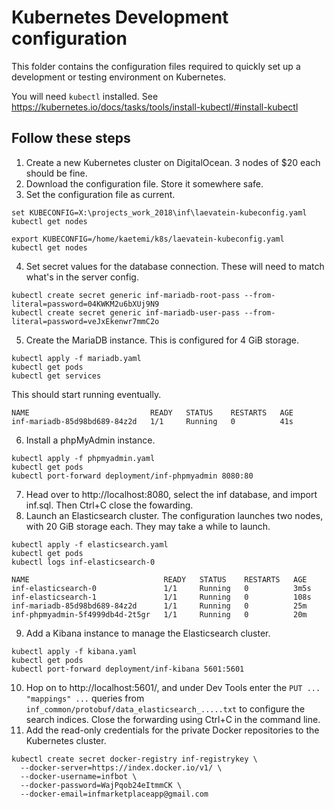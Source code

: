 # Kubernetes Development configuration

This folder contains the configuration files required to quickly set up a development or testing environment on Kubernetes.

You will need `kubectl` installed. See https://kubernetes.io/docs/tasks/tools/install-kubectl/#install-kubectl

## Follow these steps

1. Create a new Kubernetes cluster on DigitalOcean. 3 nodes of $20 each should be fine.
2. Download the configuration file. Store it somewhere safe.
3. Set the configuration file as current.

```
set KUBECONFIG=X:\projects_work_2018\inf\laevatein-kubeconfig.yaml
kubectl get nodes
```
```
export KUBECONFIG=/home/kaetemi/k8s/laevatein-kubeconfig.yaml
kubectl get nodes
```

4. Set secret values for the database connection. These will need to match what's in the server config.

```
kubectl create secret generic inf-mariadb-root-pass --from-literal=password=04KWKM2u6bXUj9N9
kubectl create secret generic inf-mariadb-user-pass --from-literal=password=veJxEkenwr7mmC2o
```

5. Create the MariaDB instance. This is configured for 4 GiB storage.

```
kubectl apply -f mariadb.yaml
kubectl get pods
kubectl get services
```

This should start running eventually.

```
NAME                           READY   STATUS    RESTARTS   AGE
inf-mariadb-85d98bd689-84z2d   1/1     Running   0          41s
```

6. Install a phpMyAdmin instance.

```
kubectl apply -f phpmyadmin.yaml
kubectl get pods
kubectl port-forward deployment/inf-phpmyadmin 8080:80
```

7. Head over to http://localhost:8080, select the inf database, and import inf.sql. Then Ctrl+C close the fowarding.
8. Launch an Elasticsearch cluster. The configuration launches two nodes, with 20 GiB storage each. They may take a while to launch.

```
kubectl apply -f elasticsearch.yaml
kubectl get pods
kubectl logs inf-elasticsearch-0
```
```
NAME                              READY   STATUS    RESTARTS   AGE
inf-elasticsearch-0               1/1     Running   0          3m5s
inf-elasticsearch-1               1/1     Running   0          108s
inf-mariadb-85d98bd689-84z2d      1/1     Running   0          25m
inf-phpmyadmin-5f4999db4d-2t5gr   1/1     Running   0          20m
```

9. Add a Kibana instance to manage the Elasticsearch cluster.

```
kubectl apply -f kibana.yaml
kubectl get pods
kubectl port-forward deployment/inf-kibana 5601:5601
```

10. Hop on to http://localhost:5601/, and under Dev Tools enter the `PUT ... "mappings" ...` queries from `inf_common/protobuf/data_elasticsearch_.....txt` to configure the search indices. Close the forwarding using Ctrl+C in the command line.
11. Add the read-only credentials for the private Docker repositories to the Kubernetes cluster.

```
kubectl create secret docker-registry inf-registrykey \
  --docker-server=https://index.docker.io/v1/ \
  --docker-username=infbot \
  --docker-password=WajPqob24eItmmCK \
  --docker-email=infmarketplaceapp@gmail.com
```